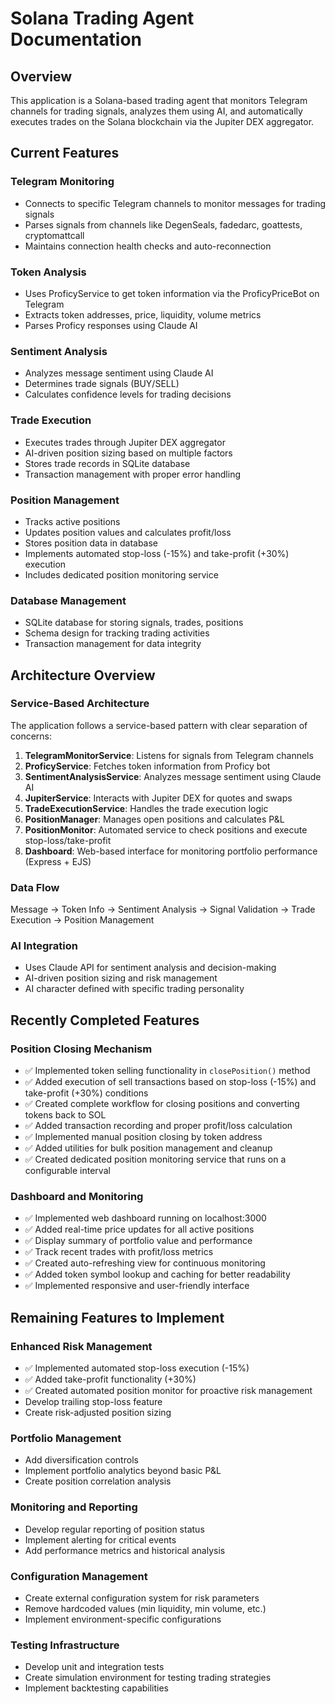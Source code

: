 # Solana Trading Agent Documentation

## Overview

This application is a Solana-based trading agent that monitors Telegram channels for trading signals, analyzes them using AI, and automatically executes trades on the Solana blockchain via the Jupiter DEX aggregator.

## Current Features

### Telegram Monitoring

- Connects to specific Telegram channels to monitor messages for trading signals
- Parses signals from channels like DegenSeals, fadedarc, goattests, cryptomattcall
- Maintains connection health checks and auto-reconnection

### Token Analysis

- Uses ProficyService to get token information via the ProficyPriceBot on Telegram
- Extracts token addresses, price, liquidity, volume metrics
- Parses Proficy responses using Claude AI

### Sentiment Analysis

- Analyzes message sentiment using Claude AI
- Determines trade signals (BUY/SELL)
- Calculates confidence levels for trading decisions

### Trade Execution

- Executes trades through Jupiter DEX aggregator
- AI-driven position sizing based on multiple factors
- Stores trade records in SQLite database
- Transaction management with proper error handling

### Position Management

- Tracks active positions
- Updates position values and calculates profit/loss
- Stores position data in database
- Implements automated stop-loss (-15%) and take-profit (+30%) execution
- Includes dedicated position monitoring service

### Database Management

- SQLite database for storing signals, trades, positions
- Schema design for tracking trading activities
- Transaction management for data integrity

## Architecture Overview

### Service-Based Architecture

The application follows a service-based pattern with clear separation of concerns:

1. **TelegramMonitorService**: Listens for signals from Telegram channels
2. **ProficyService**: Fetches token information from Proficy bot
3. **SentimentAnalysisService**: Analyzes message sentiment using Claude AI
4. **JupiterService**: Interacts with Jupiter DEX for quotes and swaps
5. **TradeExecutionService**: Handles the trade execution logic
6. **PositionManager**: Manages open positions and calculates P&L
7. **PositionMonitor**: Automated service to check positions and execute stop-loss/take-profit
8. **Dashboard**: Web-based interface for monitoring portfolio performance (Express + EJS)

### Data Flow

Message → Token Info → Sentiment Analysis → Signal Validation → Trade Execution → Position Management

### AI Integration

- Uses Claude API for sentiment analysis and decision-making
- AI-driven position sizing and risk management
- AI character defined with specific trading personality

## Recently Completed Features

### Position Closing Mechanism

- ✅ Implemented token selling functionality in `closePosition()` method
- ✅ Added execution of sell transactions based on stop-loss (-15%) and take-profit (+30%) conditions
- ✅ Created complete workflow for closing positions and converting tokens back to SOL
- ✅ Added transaction recording and proper profit/loss calculation
- ✅ Implemented manual position closing by token address
- ✅ Added utilities for bulk position management and cleanup
- ✅ Created dedicated position monitoring service that runs on a configurable interval

### Dashboard and Monitoring

- ✅ Implemented web dashboard running on localhost:3000
- ✅ Added real-time price updates for all active positions
- ✅ Display summary of portfolio value and performance
- ✅ Track recent trades with profit/loss metrics
- ✅ Created auto-refreshing view for continuous monitoring
- ✅ Added token symbol lookup and caching for better readability
- ✅ Implemented responsive and user-friendly interface

## Remaining Features to Implement

### Enhanced Risk Management

- ✅ Implemented automated stop-loss execution (-15%)
- ✅ Added take-profit functionality (+30%)
- ✅ Created automated position monitor for proactive risk management
- Develop trailing stop-loss feature
- Create risk-adjusted position sizing

### Portfolio Management

- Add diversification controls
- Implement portfolio analytics beyond basic P&L
- Create position correlation analysis

### Monitoring and Reporting

- Develop regular reporting of position status
- Implement alerting for critical events
- Add performance metrics and historical analysis

### Configuration Management

- Create external configuration system for risk parameters
- Remove hardcoded values (min liquidity, min volume, etc.)
- Implement environment-specific configurations

### Testing Infrastructure

- Develop unit and integration tests
- Create simulation environment for testing trading strategies
- Implement backtesting capabilities
